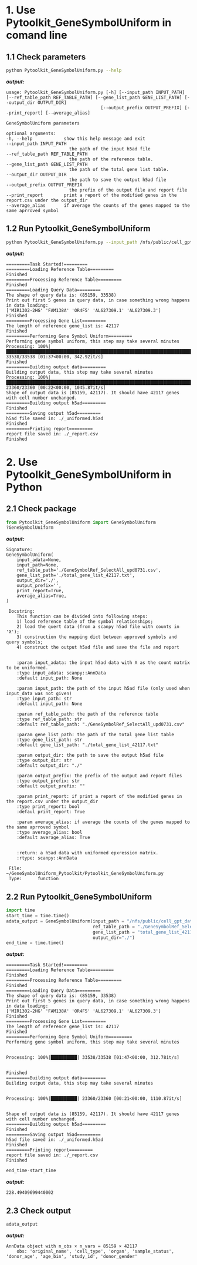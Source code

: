 # 1. Use Pytoolkit_GeneSymbolUniform in comand line

## 1.1 Check parameters
```bash
python Pytoolkit_GeneSymbolUniform.py --help
```
***output:***

    usage: Pytoolkit_GeneSymbolUniform.py [-h] [--input_path INPUT_PATH] [--ref_table_path REF_TABLE_PATH] [--gene_list_path GENE_LIST_PATH] [--output_dir OUTPUT_DIR]
                                        [--output_prefix OUTPUT_PREFIX] [--print_report] [--average_alias]

    GeneSymbolUniform parameters

    optional arguments:
    -h, --help            show this help message and exit
    --input_path INPUT_PATH
                            the path of the input h5ad file
    --ref_table_path REF_TABLE_PATH
                            the path of the reference table.
    --gene_list_path GENE_LIST_PATH
                            the path of the total gene list table.
    --output_dir OUTPUT_DIR
                            the path to save the output h5ad file
    --output_prefix OUTPUT_PREFIX
                            the prefix of the output file and report file
    --print_report        print a report of the modified genes in the report.csv under the output_dir
    --average_alias       if average the counts of the genes mapped to the same aprroved symbol

## 1.2 Run Pytoolkit_GeneSymbolUniform
```bash
python Pytoolkit_GeneSymbolUniform.py --input_path /nfs/public/cell_gpt_data/bone_marrow.h5ad --print_report --average_alias
```

***output:***

    =========Task Started!=========
    =========Loading Reference Table=========
    Finished
    =========Processing Reference Table=========
    Finished
    =========Loading Query Data=========
    The shape of query data is: (85159, 33538) 
    Print out first 5 genes in query data, in case something wrong happens in data loading: 
    ['MIR1302-2HG' 'FAM138A' 'OR4F5' 'AL627309.1' 'AL627309.3']
    Finished
    =========Processing Gene List=========
    The length of reference gene_list is: 42117
    Finished
    =========Performing Gene Symbol Uniform=========
    Performing gene symbol uniform, this step may take several minutes
    Processing: 100%|████████████████████████████████████████████████████████████████████████████████████████████████████████████████████████████████████████| 33538/33538 [01:37<00:00, 342.92it/s]
    Finished
    =========Building output data=========
    Building output data, this step may take several minutes
    Processing: 100%|███████████████████████████████████████████████████████████████████████████████████████████████████████████████████████████████████████| 23360/23360 [00:22<00:00, 1045.87it/s]
    Shape of output data is (85159, 42117). It should have 42117 genes with cell number unchanged.
    =========Building output h5ad=========
    Finished
    =========Saving output h5ad=========
    h5ad file saved in: ./_uniformed.h5ad
    Finished
    =========Printing report=========
    report file saved in: ./_report.csv
    Finished


# 2. Use Pytoolkit_GeneSymbolUniform in Python

## 2.1 Check package
```python
from Pytoolkit_GeneSymbolUniform import GeneSymbolUniform
?GeneSymbolUniform
```

***output:***



    Signature:
    GeneSymbolUniform(
        input_adata=None,
        input_path=None,
        ref_table_path='./GeneSymbolRef_SelectAll_upd0731.csv',
        gene_list_path='./total_gene_list_42117.txt',
        output_dir='./',
        output_prefix='',
        print_report=True,
        average_alias=True,
    )

     Docstring:
        This function can be divided into following steps: 
        1) load reference table of the symbol relationships; 
        2) load the quert data (from a scanpy h5ad file with counts in 'X'); 
        3) construction the mapping dict between approved symbols and query symbols; 
        4) construct the output h5ad file and save the file and report
        

        :param input_adata: the input h5ad data with X as the count matrix to be uniformed.
        :type input_adata: scanpy::AnnData
        :default input_path: None

        :param input_path: the path of the input h5ad file (only used when input_data was not given)
        :type input_path: str
        :default input_path: None

        :param ref_table_path: the path of the reference table
        :type ref_table_path: str
        :default ref_table_path: "./GeneSymbolRef_SelectAll_upd0731.csv"

        :param gene_list_path: the path of the total gene list table
        :type gene_list_path: str
        :default gene_list_path: "./total_gene_list_42117.txt"

        :param output_dir: the path to save the output h5ad file
        :type output_dir: str
        :default output_dir: "./"

        :param output_prefix: the prefix of the output and report files
        :type output_prefix: str
        :default output_prefix: ""

        :param print_report: if print a report of the modified genes in the report.csv under the output_dir
        :type print_report: bool
        :defaul print_report: True

        :param average_alias: if average the counts of the genes mapped to the same aprroved symbol
        :type average_alias: bool
        :default average_alias: True


        :return: a h5ad data with uniformed epxression matrix.
        :rtype: scanpy::AnnData

     File:      ~/GeneSymbolUniform_Pytoolkit/Pytoolkit_GeneSymbolUniform.py
     Type:      function


## 2.2 Run Pytoolkit_GeneSymbolUniform

```python
import time
start_time = time.time()
adata_output = GeneSymbolUniform(input_path = "/nfs/public/cell_gpt_data/bone_marrow.h5ad",
                                 ref_table_path = "./GeneSymbolRef_SelectAll_upd0731.csv",
                                 gene_list_path = "total_gene_list_42117.txt",
                                 output_dir="./")
end_time = time.time()
```

***output:***


    =========Task Started!=========
    =========Loading Reference Table=========
    Finished
    =========Processing Reference Table=========
    Finished
    =========Loading Query Data=========
    The shape of query data is: (85159, 33538) 
    Print out first 5 genes in query data, in case something wrong happens in data loading: 
    ['MIR1302-2HG' 'FAM138A' 'OR4F5' 'AL627309.1' 'AL627309.3']
    Finished
    =========Processing Gene List=========
    The length of reference gene_list is: 42117
    Finished
    =========Performing Gene Symbol Uniform=========
    Performing gene symbol uniform, this step may take several minutes


    Processing: 100%|██████████| 33538/33538 [01:47<00:00, 312.78it/s]


    Finished
    =========Building output data=========
    Building output data, this step may take several minutes


    Processing: 100%|██████████| 23360/23360 [00:21<00:00, 1110.87it/s]


    Shape of output data is (85159, 42117). It should have 42117 genes with cell number unchanged.
    =========Building output h5ad=========
    Finished
    =========Saving output h5ad=========
    h5ad file saved in: ./_uniformed.h5ad
    Finished
    =========Printing report=========
    report file saved in: ./_report.csv
    Finished



```python
end_time-start_time
```

***output:***


    228.49409699440002


## 2.3 Check output


```python
adata_output
```


***output:***

    AnnData object with n_obs × n_vars = 85159 × 42117
        obs: 'original_name', 'cell_type', 'organ', 'sample_status', 'donor_age', 'age_bin', 'study_id', 'donor_gender'


